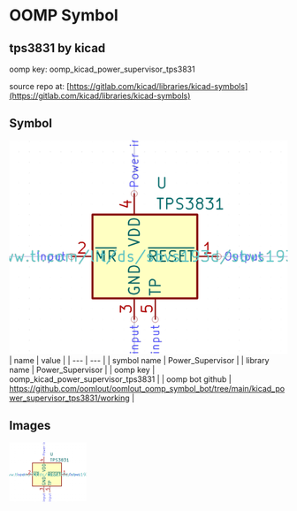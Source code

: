 # OOMP Symbol  
## tps3831  by kicad  
  
oomp key: oomp_kicad_power_supervisor_tps3831  
  
source repo at: [https://gitlab.com/kicad/libraries/kicad-symbols](https://gitlab.com/kicad/libraries/kicad-symbols)  
## Symbol  
  
[![working.png](working_600.png)](working.png)  
| name | value | 
| --- | --- | 
| symbol name | Power_Supervisor | 
| library name | Power_Supervisor | 
| oomp key | oomp_kicad_power_supervisor_tps3831 | 
| oomp bot github | https://github.com/oomlout/oomlout_oomp_symbol_bot/tree/main/kicad_power_supervisor_tps3831/working | 
## Images  
  
[![working.png](working_140.png)](working.png)  
